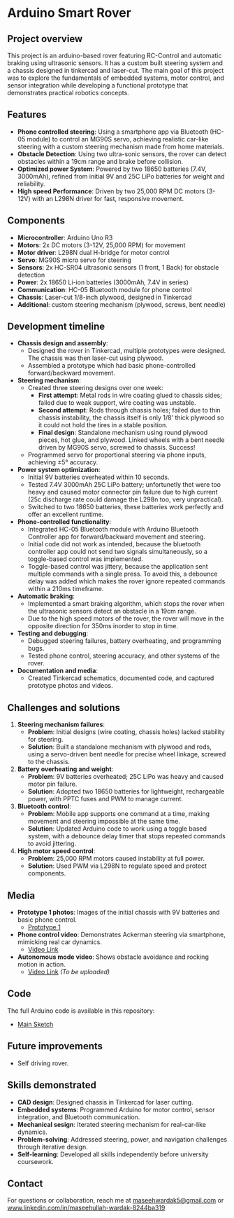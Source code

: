 # Arduino Smart Rover

## Project overview
This project is an arduino-based rover featuring RC-Control and automatic braking using ultrasonic sensors. It has a custom built steering system and a chassis designed in tinkercad and laser-cut. The main goal of this project was to explore the fundamentals of embedded systems, motor control, and sensor integration while developing a functional prototype that demonstrates practical robotics concepts.

## Features
- **Phone controlled steering**: Using a smartphone app via Bluetooth (HC-05 module) to control an MG90S servo, achieving realistic car-like steering with a custom steering mechanism made from home materials.
- **Obstacle Detection**: Using two ultra-sonic sensors, the rover can detect obstacles within a 19cm range and brake before collision.
- **Optimized power System**: Powered by two 18650 batteries (7.4V, 3000mAh), refined from initial 9V and 25C LiPo batteries for weight and reliability.
- **High speed Performance**: Driven by two 25,000 RPM DC motors (3-12V) with an L298N driver for fast, responsive movement.

## Components
- **Microcontroller**: Arduino Uno R3
- **Motors**: 2x DC motors (3-12V, 25,000 RPM) for movement
- **Motor driver**: L298N dual H-bridge for motor control
- **Servo**: MG90S micro servo for steering
- **Sensors**: 2x HC-SR04 ultrasonic sensors (1 front, 1 Back) for obstacle detection
- **Power**: 2x 18650 Li-ion batteries (3000mAh, 7.4V in series)
- **Communication**: HC-05 Bluetooth module for phone control
- **Chassis**: Laser-cut 1/8-inch plywood, designed in Tinkercad
- **Additional**: custom steering mechanism (plywood, screws, bent needle)

## Development timeline
- **Chassis design and assembly**:
  - Designed the rover in Tinkercad, multiple prototypes were designed. The chassis was then laser-cut using plywood.
  - Assembled a prototype which had basic phone-controlled forward/backward movement.
- **Steering mechanism**:
  - Created three steering designs over one week:
    - **First attempt**: Metal rods in wire coating glued to chassis sides; failed due to weak support, wire coating was unstable.
    - **Second attempt**: Rods through chassis holes; failed due to thin chassis instability, the chassis itself is only 1/8' thick plywood so it could not hold the tires in a stable position.
    - **Final design**: Standalone mechanism using round plywood pieces, hot glue, and plywood. Linked wheels with a bent needle driven by MG90S servo, screwed to chassis. Success!
  - Programmed servo for proportional steering via phone inputs, achieving ±5° accuracy.
- **Power system optimization**:
  - Initial 9V batteries overheated within 10 seconds.
  - Tested 7.4V 3000mAh 25C LiPo battery; unfortunetly thet were too heavy and caused motor connector pin failure due to high current (25c discharge rate could damage the L298n too, very unpractical).
  - Switched to two 18650 batteries, these batteries work perfectly and offer an excellent runtime.
- **Phone-controlled functionality**:
  - Integrated HC-05 Bluetooth module with Arduino Bluetooth Controller app for forward/backward movement and steering.
  - Initial code did not work as intended, because the bluetooth controller app could not send two signals simultaneously, so a toggle-based control was implemented.
  - Toggle-based control was jittery, because the application sent multiple commands with a single press. To avoid this, a debounce delay was added which makes the rover ignore repeated commands within a 210ms timeframe.
- **Automatic braking**:
  - Implemented a smart braking algorithm, which stops the rover when the ultrasonic sensors detect an obstacle in a 19cm range.
  - Due to the high speed motors of the rover, the rover will move in the opposite direction for 350ms inorder to stop in time.
- **Testing and debugging**:
  - Debugged steering failures, battery overheating, and programming bugs.
  - Tested phone control, steering accuracy, and other systems of the rover.
- **Documentation and media**:
  - Created Tinkercad schematics, documented code, and captured prototype photos and videos.

## Challenges and solutions
1. **Steering mechanism failures**:
   - **Problem**: Initial designs (wire coating, chassis holes) lacked stability for steering.
   - **Solution**: Built a standalone mechanism with plywood and rods, using a servo-driven bent needle for precise wheel linkage, screwed to the chassis.
2. **Battery overheating and weight**:
   - **Problem**: 9V batteries overheated; 25C LiPo was heavy and caused motor pin failure.
   - **Solution**: Adopted two 18650 batteries for lightweight, rechargeable power, with PPTC fuses and PWM to manage current.
3. **Bluetooth control**:
   - **Problem**: Mobile app supports one command at a time, making movement and steering impossible at the same time.
   - **Solution**: Updated Arduino code to work using a toggle based system, with a debounce delay timer that stops repeated commands to avoid jittering.
4. **High motor speed control**:
   - **Problem**: 25,000 RPM motors caused instability at full power.
   - **Solution**: Used PWM via L298N to regulate speed and protect components.

## Media
- **Prototype 1 photos**: Images of the initial chassis with 9V batteries and basic phone control.
  - [Prototype 1](https://github.com/yourusername/arduino-car/raw/main/images/prototype1.jpg)
- **Phone control video**: Demonstrates Ackerman steering via smartphone, mimicking real car dynamics.
  - [Video Link](https://youtube.com/phone-control-video)
- **Autonomous mode video**: Shows obstacle avoidance and rocking motion in action.
  - [Video Link](https://youtube.com/autonomous-video) *(To be uploaded)*

## Code
The full Arduino code is available in this repository:
- [Main Sketch](https://github.com/MaseeWardak/arduino-rover/blob/main/arduino_rover.ino)

## Future improvements
- Self driving rover.

## Skills demonstrated
- **CAD design**: Designed chassis in Tinkercad for laser cutting.
- **Embedded systems**: Programmed Arduino for motor control, sensor integration, and Bluetooth communication.
- **Mechanical sesign**: Iterated steering mechanism for real-car-like dynamics.
- **Problem-solving**: Addressed steering, power, and navigation challenges through iterative design.
- **Self-learning**: Developed all skills independently before university coursework.

## Contact
For questions or collaboration, reach me at maseehwardak5@gmail.com or www.linkedin.com/in/maseehullah-wardak-8244ba319
